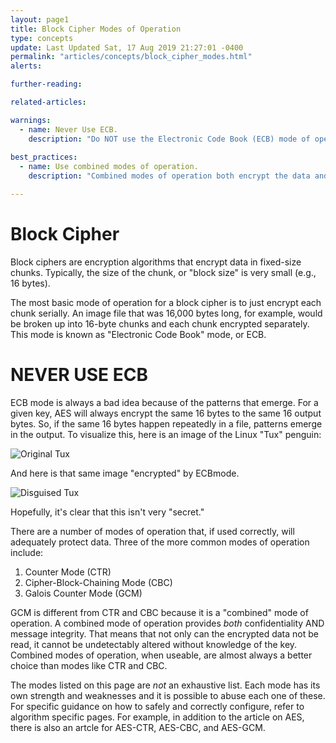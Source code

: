 ```yaml
---
layout: page1
title: Block Cipher Modes of Operation
type: concepts
update: Last Updated Sat, 17 Aug 2019 21:27:01 -0400
permalink: "articles/concepts/block_cipher_modes.html"
alerts:

further-reading:

related-articles:

warnings:
  - name: Never Use ECB.
    description: "Do NOT use the Electronic Code Book (ECB) mode of operation. This is only for testing!"
    
best_practices:
  - name: Use combined modes of operation.
    description: "Combined modes of operation both encrypt the data and protect it from modifications. Modes, such as GCM or CCM, are almost always a good choice."

---
```


# Block Cipher

Block ciphers are encryption algorithms that encrypt data in fixed-size chunks. Typically, the size of the chunk, or "block size" is very small (e.g., 16 bytes).

The most basic mode of operation for a block cipher is to just encrypt each chunk serially. An image file that was 16,000 bytes long, for example, would be broken up into 16-byte chunks and each chunk encrypted separately. This mode is known as "Electronic Code Book" mode, or ECB.

# NEVER USE ECB

ECB mode is always a bad idea because of the patterns that emerge. For a given key, AES will always encrypt the same 16 bytes to the same 16 output bytes. So, if the same 16 bytes happen repeatedly in a file, patterns emerge in the output. To visualize this, here is an image of the Linux "Tux" penguin:

![Original Tux](https://upload.wikimedia.org/wikipedia/commons/5/56/Tux.jpg "The Original Tux")

And here is that same image "encrypted" by ECBmode.

![Disguised Tux](https://upload.wikimedia.org/wikipedia/commons/f/f0/Tux_ecb.jpg "Tux in Disguise?!")

Hopefully, it's clear that this isn't very "secret."

There are a number of modes of operation that, if used correctly, will adequately protect data. Three of the more common modes of operation include:

1. Counter Mode (CTR)
1. Cipher-Block-Chaining Mode (CBC)
1. Galois Counter Mode (GCM)

GCM is different from CTR and CBC because it is a "combined" mode of operation. A combined mode of operation provides _both_ confidentiality AND message integrity. That means that not only can the encrypted data not be read, it cannot be undetectably altered without knowledge of the key. Combined modes of operation, when useable, are almost always a better choice than modes like CTR and CBC.

The modes listed on this page are _not_ an exhaustive list. Each mode has its own strength and weaknesses and it is possible to abuse each one of these. For specific guidance on how to safely and correctly configure, refer to algorithm specific pages. For example, in addition to the article on AES, there is also an artcle for AES-CTR, AES-CBC, and AES-GCM.

